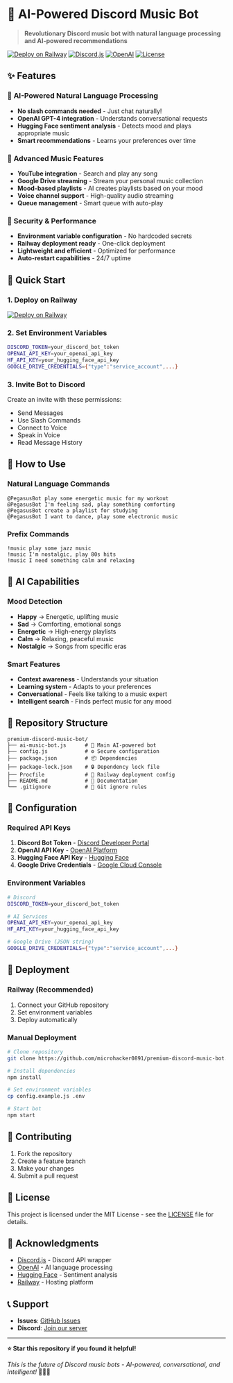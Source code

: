 # 🤖 AI-Powered Discord Music Bot

> **Revolutionary Discord music bot with natural language processing and AI-powered recommendations**

[![Deploy on Railway](https://railway.app/button.svg)](https://railway.app/template/your-template-id)
[![Discord.js](https://img.shields.io/badge/Discord.js-v14.14.1-blue.svg)](https://discord.js.org/)
[![OpenAI](https://img.shields.io/badge/OpenAI-GPT--4-green.svg)](https://openai.com/)
[![License](https://img.shields.io/badge/License-MIT-yellow.svg)](LICENSE)

## ✨ Features

### 🧠 **AI-Powered Natural Language Processing**
- **No slash commands needed** - Just chat naturally!
- **OpenAI GPT-4 integration** - Understands conversational requests
- **Hugging Face sentiment analysis** - Detects mood and plays appropriate music
- **Smart recommendations** - Learns your preferences over time

### 🎵 **Advanced Music Features**
- **YouTube integration** - Search and play any song
- **Google Drive streaming** - Stream your personal music collection
- **Mood-based playlists** - AI creates playlists based on your mood
- **Voice channel support** - High-quality audio streaming
- **Queue management** - Smart queue with auto-play

### 🔐 **Security & Performance**
- **Environment variable configuration** - No hardcoded secrets
- **Railway deployment ready** - One-click deployment
- **Lightweight and efficient** - Optimized for performance
- **Auto-restart capabilities** - 24/7 uptime

## 🚀 Quick Start

### 1. **Deploy on Railway**
[![Deploy on Railway](https://railway.app/button.svg)](https://railway.app/template/your-template-id)

### 2. **Set Environment Variables**
```bash
DISCORD_TOKEN=your_discord_bot_token
OPENAI_API_KEY=your_openai_api_key
HF_API_KEY=your_hugging_face_api_key
GOOGLE_DRIVE_CREDENTIALS={"type":"service_account",...}
```

### 3. **Invite Bot to Discord**
Create an invite with these permissions:
- Send Messages
- Use Slash Commands
- Connect to Voice
- Speak in Voice
- Read Message History

## 💬 How to Use

### **Natural Language Commands**
```
@PegasusBot play some energetic music for my workout
@PegasusBot I'm feeling sad, play something comforting
@PegasusBot create a playlist for studying
@PegasusBot I want to dance, play some electronic music
```

### **Prefix Commands**
```
!music play some jazz music
!music I'm nostalgic, play 80s hits
!music I need something calm and relaxing
```

## 🧠 AI Capabilities

### **Mood Detection**
- **Happy** → Energetic, uplifting music
- **Sad** → Comforting, emotional songs
- **Energetic** → High-energy playlists
- **Calm** → Relaxing, peaceful music
- **Nostalgic** → Songs from specific eras

### **Smart Features**
- **Context awareness** - Understands your situation
- **Learning system** - Adapts to your preferences
- **Conversational** - Feels like talking to a music expert
- **Intelligent search** - Finds perfect music for any mood

## 📁 Repository Structure

```
premium-discord-music-bot/
├── ai-music-bot.js      # 🤖 Main AI-powered bot
├── config.js            # ⚙️ Secure configuration
├── package.json         # 📦 Dependencies
├── package-lock.json    # 🔒 Dependency lock file
├── Procfile             # 🚀 Railway deployment config
├── README.md            # 📖 Documentation
└── .gitignore           # 🚫 Git ignore rules
```

## 🔧 Configuration

### **Required API Keys**
1. **Discord Bot Token** - [Discord Developer Portal](https://discord.com/developers/applications)
2. **OpenAI API Key** - [OpenAI Platform](https://platform.openai.com)
3. **Hugging Face API Key** - [Hugging Face](https://huggingface.co)
4. **Google Drive Credentials** - [Google Cloud Console](https://console.cloud.google.com)

### **Environment Variables**
```bash
# Discord
DISCORD_TOKEN=your_discord_bot_token

# AI Services
OPENAI_API_KEY=your_openai_api_key
HF_API_KEY=your_hugging_face_api_key

# Google Drive (JSON string)
GOOGLE_DRIVE_CREDENTIALS={"type":"service_account",...}
```

## 🚀 Deployment

### **Railway (Recommended)**
1. Connect your GitHub repository
2. Set environment variables
3. Deploy automatically

### **Manual Deployment**
```bash
# Clone repository
git clone https://github.com/microhacker0891/premium-discord-music-bot.git

# Install dependencies
npm install

# Set environment variables
cp config.example.js .env

# Start bot
npm start
```

## 🤝 Contributing

1. Fork the repository
2. Create a feature branch
3. Make your changes
4. Submit a pull request

## 📄 License

This project is licensed under the MIT License - see the [LICENSE](LICENSE) file for details.

## 🙏 Acknowledgments

- [Discord.js](https://discord.js.org/) - Discord API wrapper
- [OpenAI](https://openai.com/) - AI language processing
- [Hugging Face](https://huggingface.co/) - Sentiment analysis
- [Railway](https://railway.app/) - Hosting platform

## 📞 Support

- **Issues**: [GitHub Issues](https://github.com/microhacker0891/premium-discord-music-bot/issues)
- **Discord**: [Join our server](https://discord.gg/your-server)

---

**⭐ Star this repository if you found it helpful!**

*This is the future of Discord music bots - AI-powered, conversational, and intelligent!* 🎵🤖✨